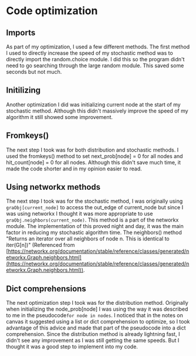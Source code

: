 Code optimization
=================

## Imports
As part of my optimization, I used a few different methods. The first method I used to directly increase the speed of my stochastic
method was to directly import the random.choice module. I did this so the program didn't need to go searching through the
large random module. This saved some seconds but not much. 

## Initilizing
Another optimization I did was initializing current node at the start of my stochastic method. Although this didn't 
massively improve the speed of my algorithm it still showed some improvement. 

## Fromkeys()
The next step I took was for both distribution and stochastic methods. I used the fromkeys() method to set next_prob[node] = 0 for all nodes
and hit_count[node] = 0 for all nodes. Although this didn't save much time, it made the code shorter and in my opinion easier to read.

## Using networkx methods
The next step I took was for the stochastic method, I was originally using ```graObj[current_node]``` to access the out_edge of current_node
but since I was using networkx I thought it was more appropriate to use ```graObj.neighbors(current_node)```. This method is a part of
the networkx module. The implementation of this proved night and day, it was the main factor in reducing my stochastic 
algorithm time. The neighbors() method "Returns an iterator over all neighbors of node n. This is identical to iter(G[n])" (Referenced from 
 [https://networkx.org/documentation/stable/reference/classes/generated/networkx.Graph.neighbors.html](https://networkx.org/documentation/stable/reference/classes/generated/networkx.Graph.neighbors.html)).

## Dict comprehensions
The next optimization step I took was for the distribution method. Originally when initializing the node_prob[node] I was 
using the way it was described to me in the pseudocode```for node in nodes```. I noticed that in the notes on canvas it suggested using a list or dict 
comprehension to optimize, so I took advantage of this advice and made that part of the pseudocode into a dict comprehension.
Since the distribution method is already lightning fast, I didn't see any improvement as I was still getting the same
speeds. But I thought it was a good step to implement into my code.